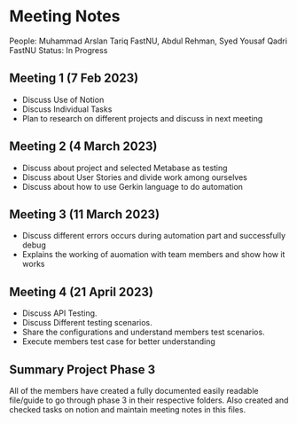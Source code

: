 # Meeting Notes

People: Muhammad Arslan Tariq FastNU, Abdul Rehman, Syed Yousaf Qadri FastNU
Status: In Progress

## Meeting 1 (7 Feb 2023)

- Discuss Use of Notion
- Discuss Individual Tasks
- Plan to research on different projects and discuss in next meeting

## Meeting 2 (4 March 2023)

- Discuss about project and selected Metabase as testing
- Discuss about User Stories and divide work among ourselves
- Discuss about how to use Gerkin language to do automation

## Meeting 3 (11 March 2023)

- Discuss different errors occurs during automation part and successfully debug
- Explains the working of auomation with team members and show how it works

## Meeting 4 (21 April 2023)
- Discuss API Testing.
- Discuss Different testing scenarios.
- Share the configurations and understand members test scenarios.
- Execute members test case for better understanding

## Summary Project Phase 3
All of the members have created a fully documented easily readable file/guide to go through phase 3 in their respective folders. Also created and checked tasks on notion and maintain meeting notes in this files.
